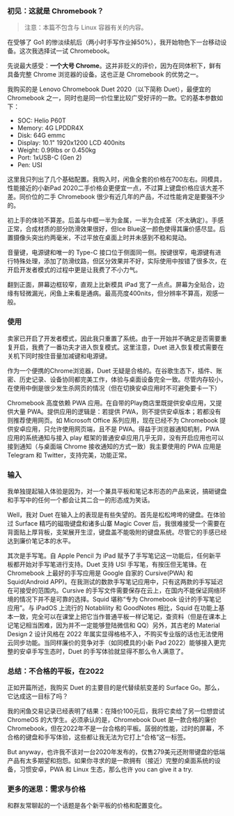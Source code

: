 ### 初见：这就是 Chromebook？

> 注意：本篇不包含与 Linux 容器有关的内容。

在受够了 Go1 的惨淡续航后（两小时手写作业掉50%），我开始物色下一台移动设备。这次我选择试一试 Chromebook。

先说最大感受：**一个大号 Chrome**。这并非贬义的评价，因为在同体积下，鲜有具备完整 Chrome 浏览器的设备。这也正是 Chromebook 的优势之一。

我购买的是 Lenovo Chromebook Duet 2020（以下简称 Duet），最便宜的 Chromebook 之一，同时也是同一价位里比较广受好评的一款。它的基本参数如下：

* SOC: Helio P60T
* Memory: 4G LPDDR4X
* Disk: 64G emmc
* Display: 10.1" 1920x1200 LCD 400nits
* Weight: 0.99lbs or 0.450kg
* Port: 1xUSB-C (Gen 2)
* Pen: USI

这里我只列出了几个基础配置。我购入时，闲鱼全套的价格在700左右。同模具，性能接近的小新Pad 2020二手价格会更便宜一点，不过算上键盘价格应该大差不差。同价位的二手 Chromebook 很少有近几年的产品，不过性能肯定是要强不少的。

初上手的体验不算差。后盖与中框一半为金属，一半为合成革（不太确定）。手感正常，合成材质的部分防滑效果很好，但Ice Blue这一颜色使得其廉价感尽显。后置摄像头突出约两毫米，不过平放在桌面上时并未感到不稳和晃动。

音量键，电源键和唯一的 Type-C 接口位于侧面同一侧。按键很窄，电源键有进行特殊处理，添加了防滑纹路，但区分效果并不好，实际使用中按错了很多次，在开启开发者模式的过程中更是让我费了不小力气。

翻到正面，屏幕边框较窄，直观上比新模具 iPad 宽了一点点。屏幕为全贴合，边缘有轻微漏光，闲鱼上来看是通病。最高亮度400nits，但分辨率不算高，观感一般。

### 使用

卖家已开启了开发者模式，因此我只重置了系统。由于一开始并不确定是否需要重复开启，我费了一番功夫才进入恢复模式。这里注意，Duet 进入恢复模式需要在关机下同时按住音量加减键和电源键。

作为一个便携的Chrome浏览器，Duet 无疑是合格的。在谷歌生态下，插件、账密、历史记录、设备协同都完美工作，体验与桌面设备完全一致。尽管内存较小，在使用中倒是很少发生杀网页的情况（但在切换安卓应用时不可避免要卡一下）

Chromebook 高度依赖 PWA 应用。在自带的Play商店里既提供安卓应用，又提供大量 PWA。提供应用的逻辑是：若提供 PWA，则不提供安卓版本；若都没有则推荐使用网页。如 Microsoft Office 系列应用，现在已经不为 Chromebook 提供安卓应用，只允许使用网页端，且不是 PWA。得益于浏览器通知机制，PWA 应用的系统通知与接入 play 框架的普通安卓应用几乎无异，没有开启应用也可以接到通知（与桌面端 Chrome 接收通知的方式一致）我主要使用的 PWA 应用是 Telegram 和 Twitter，支持完美，功能正常。

### 输入

我单独提起输入体验是因为，对一个兼具平板和笔记本形态的产品来说，搞砸键盘和手写中的任何一个都会让其二合一的形态成为笑话。

Well，我对 Duet 在输入上的表现是有些失望的。首先是松松垮垮的键盘。在体验过 Surface 精巧的磁吸键盘和诸多山寨 Magic Cover 后，我很难接受一个需要在背面贴上厚背板，支架展开生涩，键盘盖不能吸附的键盘系统。尽管它的手感已经达到廉价笔记本的水平。

其次是手写笔。自 Apple Pencil 为 iPad 赋予了手写笔记这一功能后，任何新平板都开始对手写笔进行支持。Duet 支持 USI 手写笔，有按压但无笔锋。在 Chromebook 上最好的手写应用是 Google 自家的 Cursive(PWA) 和 Squid(Android APP)。在我测试的数款手写笔记应用中，只有这两款的手写延迟在可接受的范围内。Cursive 的手写文件需要保存在云上，在国内不能保证网络环境的情况下并不是可靠的选择。Squid 堪称“专为 Chromebook 设计的手写笔记应用”。与 iPadOS 上流行的 Notablility 和 GoodNotes 相比，Squid 在功能上基本一致，完全可以在课堂上把它当作普通平板一样记笔记，查资料（但是在课本上记笔记相当困难，因为并不一定能够登陆微信和 QQ）另外，其古老的 Material Design 2 设计风格在 2022 年属实显得格格不入，不购买专业版的话也无法使用云同步功能。当同样廉价的竞争对手（如同模具的小新 Pad 2022）能够接入更完整的安卓手写生态时，Duet 的手写体验就显得不那么令人满意了。

### 总结：不合格的平板，在2022

正如开篇所述，我购买 Duet 的主要目的是代替续航变差的 Surface Go。那么，它达成这一目标了吗？

我的闲鱼交易记录已经表明了结果：在降价100元后，我将它卖给了另一位想尝试 ChromeOS 的大学生。必须承认的是，Chromebook Duet 是一款合格的廉价 Chromebook，但在2022年不是一台合格的平板。孱弱的性能，过时的屏幕，不合格的键盘和手写体验，这些都让我无法为它打上“合格”这一标签。

But anyway，也许我不该对一台2020年发布的，仅售279美元还附带键盘的低端产品有太多期望和抱怨。如果你寻求的是一款拥有（接近）完整的桌面系统的设备，习惯安卓，PWA 和 Linux 生态，那么也许 you can give it a try.

### 更多的迷思：需求与价格

和群友常聊起的一个话题是各个新平板的价格和配置变化。
